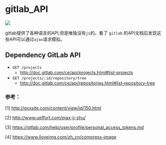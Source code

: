 # gitlab_API

![](http://images2015.cnblogs.com/blog/282019/201510/282019-20151020103628145-762219576.jpg)

gitlab提供了各种语言的API,但是唯独没有`js`的。看了 `gitlab` 的API文档后发现这些API可以通过`ajax`请求模拟。


## Dependency GitLab API

* `GET /projects`
  * http://doc.gitlab.com/ce/api/projects.html#list-projects
* `GET /projects/:id/repository/tree`
  * http://doc.gitlab.com/ce/api/repositories.html#list-repository-tree


### 参考：
  [1] http://gxxsite.com/content/view/id/150.html
  
  [2] http://www.ueffort.com/pjax-ji-shu/

  [3] https://gitlab.com/help/user/profile/personal_access_tokens.md

  [4] https://www.iloveimg.com/zh_cn/compress-image